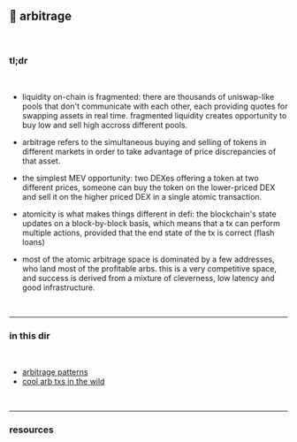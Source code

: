 ## 🥯 arbitrage

<br>

### tl;dr

<br>


* liquidity on-chain is fragmented: there are thousands of uniswap-like pools that don't communicate with each other, each providing quotes for swapping assets in real time. fragmented liquidity creates opportunity to buy low and sell high accross different pools.

* arbitrage refers to the simultaneous buying and selling of tokens in different markets 
in order to take advantage of price discrepancies of that asset.

* the simplest MEV opportunity: two DEXes offering a token at two different prices, someone can buy the token on the lower-priced DEX and sell it on the higher priced DEX in a single atomic transaction.

* atomicity is what makes things different in defi: the blockchain's state updates on a block-by-block basis, which means that a tx can perform multiple actions, provided that the end state of the tx is correct (flash loans)

* most of the atomic arbitrage space is dominated by a few addresses, who land most of the profitable arbs. this is a very competitive space, and success is derived from a mixture of cleverness, low latency and good infrastructure.

<br>

----

### in this dir

<br>

* [arbitrage patterns](patterns)
* [cool arb txs in the wild](mev_bots_wild)


<br>

----

### resources



